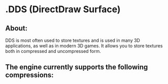 # .DDS (DirectDraw Surface)

## About:
DDS is most often used to store textures and is used in many 3D applications, as well as in modern 3D games. It allows you to store textures both in compressed and uncompressed form.

## The engine currently supports the following compressions:

